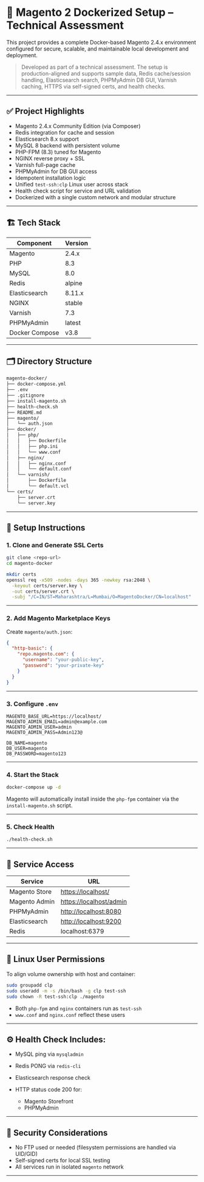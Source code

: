 # 🧱 Magento 2 Dockerized Setup – Technical Assessment

This project provides a complete Docker-based Magento 2.4.x environment configured for secure, scalable, and maintainable local development and deployment.

> Developed as part of a technical assessment. The setup is production-aligned and supports sample data, Redis cache/session handling, Elasticsearch search, PHPMyAdmin DB GUI, Varnish caching, HTTPS via self-signed certs, and health checks.

---

## ✅ Project Highlights

- Magento 2.4.x Community Edition (via Composer)
- Redis integration for cache and session
- Elasticsearch 8.x support
- MySQL 8 backend with persistent volume
- PHP-FPM (8.3) tuned for Magento
- NGINX reverse proxy + SSL
- Varnish full-page cache
- PHPMyAdmin for DB GUI access
- Idempotent installation logic
- Unified `test-ssh:clp` Linux user across stack
- Health check script for service and URL validation
- Dockerized with a single custom network and modular structure

---

## 🏗️ Tech Stack

| Component       | Version        |
|-----------------|----------------|
| Magento         | 2.4.x          |
| PHP             | 8.3            |
| MySQL           | 8.0            |
| Redis           | alpine         |
| Elasticsearch   | 8.11.x         |
| NGINX           | stable         |
| Varnish         | 7.3            |
| PHPMyAdmin      | latest         |
| Docker Compose  | v3.8           |

---

## 🗂️ Directory Structure

```bash
magento-docker/
├── docker-compose.yml
├── .env
├── .gitignore
├── install-magento.sh
├── health-check.sh
├── README.md
├── magento/
│   └── auth.json
├── docker/
│   ├── php/
│   │   ├── Dockerfile
│   │   ├── php.ini
│   │   └── www.conf
│   ├── nginx/
│   │   ├── nginx.conf
│   │   └── default.conf
│   └── varnish/
│       ├── Dockerfile
│       └── default.vcl  
└── certs/
    ├── server.crt
    └── server.key
````

---

## 🚀 Setup Instructions

### 1. Clone and Generate SSL Certs

```bash
git clone <repo-url>
cd magento-docker

mkdir certs
openssl req -x509 -nodes -days 365 -newkey rsa:2048 \
  -keyout certs/server.key \
  -out certs/server.crt \
  -subj "/C=IN/ST=Maharashtra/L=Mumbai/O=MagentoDocker/CN=localhost"
```

---

### 2. Add Magento Marketplace Keys

Create `magento/auth.json`:

```json
{
  "http-basic": {
    "repo.magento.com": {
      "username": "your-public-key",
      "password": "your-private-key"
    }
  }
}
```

---

### 3. Configure `.env`

```env
MAGENTO_BASE_URL=https://localhost/
MAGENTO_ADMIN_EMAIL=admin@example.com
MAGENTO_ADMIN_USER=admin
MAGENTO_ADMIN_PASS=Admin123@

DB_NAME=magento
DB_USER=magento
DB_PASSWORD=magento123
```

---

### 4. Start the Stack

```bash
docker-compose up -d
```

Magento will automatically install inside the `php-fpm` container via the `install-magento.sh` script.

---

### 5. Check Health

```bash
./health-check.sh
```

---

## 🔗 Service Access

| Service       | URL                                                |
| ------------- | -------------------------------------------------- |
| Magento Store | [https://localhost/](https://localhost/)           |
| Magento Admin | [https://localhost/admin](https://localhost/admin) |
| PHPMyAdmin    | [http://localhost:8080](http://localhost:8080)     |
| Elasticsearch | [http://localhost:9200](http://localhost:9200)     |
| Redis         | localhost:6379                                     |

---

## 👥 Linux User Permissions

To align volume ownership with host and container:

```bash
sudo groupadd clp
sudo useradd -m -s /bin/bash -g clp test-ssh
sudo chown -R test-ssh:clp ./magento
```

* Both `php-fpm` and `nginx` containers run as `test-ssh`
* `www.conf` and `nginx.conf` reflect these users

---

## ⚙️ Health Check Includes:

* MySQL ping via `mysqladmin`
* Redis PONG via `redis-cli`
* Elasticsearch response check
* HTTP status code 200 for:

  * Magento Storefront
  * PHPMyAdmin

---

## 🔐 Security Considerations

* No FTP used or needed (filesystem permissions are handled via UID/GID)
* Self-signed certs for local SSL testing
* All services run in isolated `magento` network

---